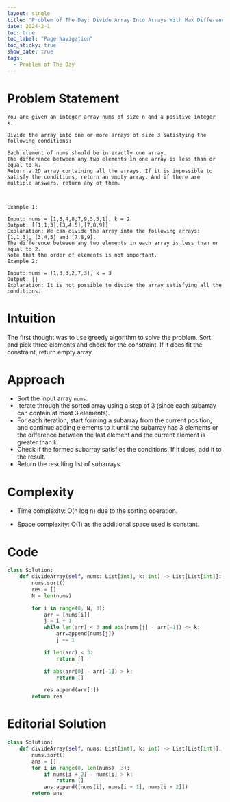 ```yaml
---
layout: single
title: "Problem of The Day: Divide Array Into Arrays With Max Difference"
date: 2024-2-1
toc: true
toc_label: "Page Navigation"
toc_sticky: true
show_date: true
tags:
  - Problem of The Day
---
```


# Problem Statement

```
You are given an integer array nums of size n and a positive integer k.

Divide the array into one or more arrays of size 3 satisfying the following conditions:

Each element of nums should be in exactly one array.
The difference between any two elements in one array is less than or equal to k.
Return a 2D array containing all the arrays. If it is impossible to satisfy the conditions, return an empty array. And if there are multiple answers, return any of them.



Example 1:

Input: nums = [1,3,4,8,7,9,3,5,1], k = 2
Output: [[1,1,3],[3,4,5],[7,8,9]]
Explanation: We can divide the array into the following arrays: [1,1,3], [3,4,5] and [7,8,9].
The difference between any two elements in each array is less than or equal to 2.
Note that the order of elements is not important.
Example 2:

Input: nums = [1,3,3,2,7,3], k = 3
Output: []
Explanation: It is not possible to divide the array satisfying all the conditions.
```

# Intuition

The first thought was to use greedy algorithm to solve the problem. Sort and pick three elements and check for the constraint. If it does fit the constraint, return empty array.

# Approach

- Sort the input array `nums`.
- Iterate through the sorted array using a step of 3 (since each subarray can contain at most 3 elements).
- For each iteration, start forming a subarray from the current position, and continue adding elements to it until the subarray has 3 elements or the difference between the last element and the current element is greater than `k`.
- Check if the formed subarray satisfies the conditions. If it does, add it to the result.
- Return the resulting list of subarrays.

# Complexity

- Time complexity:
  O(n log n) due to the sorting operation.

- Space complexity:
  O(1) as the additional space used is constant.

# Code

```python
class Solution:
    def divideArray(self, nums: List[int], k: int) -> List[List[int]]:
        nums.sort()
        res = []
        N = len(nums)

        for i in range(0, N, 3):
            arr = [nums[i]]
            j = i + 1
            while len(arr) < 3 and abs(nums[j] - arr[-1]) <= k:
                arr.append(nums[j])
                j += 1

            if len(arr) < 3:
                return []

            if abs(arr[0] - arr[-1]) > k:
                return []

            res.append(arr[:])
        return res

```

# Editorial Solution

```python
class Solution:
    def divideArray(self, nums: List[int], k: int) -> List[List[int]]:
        nums.sort()
        ans = []
        for i in range(0, len(nums), 3):
            if nums[i + 2] - nums[i] > k:
                return []
            ans.append([nums[i], nums[i + 1], nums[i + 2]])
        return ans
```
